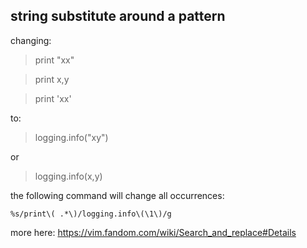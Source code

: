 ## string substitute around a pattern

changing:
> print "xx"

> print x,y

> print 'xx'

to:

> logging.info("xy") 

or

> logging.info(x,y)

the following command will change all occurrences:

`%s/print\( .*\)/logging.info\(\1\)/g`

more here: https://vim.fandom.com/wiki/Search_and_replace#Details
